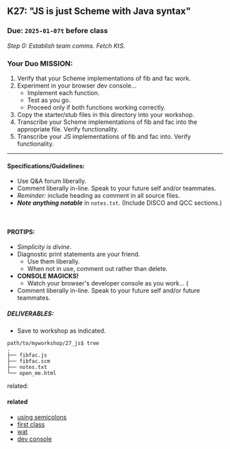 ## K27: "JS is just Scheme with Java syntax"
### Due: `2025-01-07t` before class

_Step 0: Establish team comms. Fetch KtS._

### Your Duo MISSION: 

1. Verify that your Scheme implementations of fib and fac work.
1. Experiment in your browser dev console...
   - Implement each function.
   - Test as you go.
   - Proceed only if both functions working correctly.
1. Copy the starter/stub files in this directory into your workshop.
1. Transcribe your Scheme implementations of fib and fac into the appropriate file. Verify functionality.
1. Transcribe your JS implementations of fib and fac into. Verify functionality.

--- 

#### Specifications/Guidelines:
* Use Q&A forum liberally.
* Comment liberally in-line. Speak to your future self and/or teammates.
* _Reminder:_ include heading as comment in all source files.
* ***Note anything notable*** in `notes.txt`. (Include DISCO and QCC sections.)
<br>

#### PROTIPS:
* _Simplicity is divine_.
* Diagnostic print statements are your friend.
  - Use them liberally.
  - When not in use, comment out rather than delete.
* __CONSOLE MAGICKS!__
  - Watch your browser's developer console as you work... (
* Comment liberally in-line. Speak to your future self and/or future teammates.

##### DELIVERABLES:
* Save to workshop as indicated.

```
path/to/myworkshop/27_js$ tree
.
├── fibfac.js
├── fibfac.scm
├── notes.txt
└── open_me.html
```

related:
#### related
* [using semicolons](https://www.codecademy.com/resources/blog/your-guide-to-semicolons-in-javascript/)
* [first class](https://developer.mozilla.org/en-US/docs/Glossary/First-class_Function)
* [wat](https://www.destroyallsoftware.com/talks/wat)
* [dev console](https://developer.mozilla.org/en-US/docs/Learn_web_development/Howto/Tools_and_setup/What_are_browser_developer_tools)

